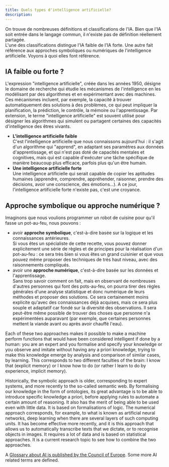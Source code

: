 ```yaml
---
title: Quels types d'intelligence artificielle?
description:
---
```



On trouve de nombreuses définitions et classifications de l'IA. Bien que l'IA soit entrée dans le langage commun, il n'existe pas de définition réellement partagée.  
L'une des classifications distingue l'IA faible de l'IA forte. Une autre fait référence aux approches symboliques ou numériques de l'intelligence artificielle. Voyons à quoi elles font référence.



IA faible ou forte ?
------------------

L'expression "intelligence artificielle", créée dans les années 1950, désigne le domaine de recherche qui étudie les mécanismes de l'intelligence en les modélisant par des algorithmes et en expérimentant avec des machines. Ces mécanismes incluent, par exemple, la capacité à trouver automatiquement des solutions à des problèmes, ce qui peut impliquer la planification, la prédiction, le contrôle, la mémoire ou l'apprentissage. Par extension, le terme "intelligence artificielle" est souvent utilisé pour désigner les algorithmes qui simulent ou partagent certaines des capacités d'intelligence des êtres vivants.

*   **L'intelligence artificielle faible**  
  C'est l'intelligence artificielle que nous connaissons aujourd'hui : il s'agit d'un algorithme qui "apprend", en adaptant ses paramètres aux données d'apprentissage, et qui n'est pas doté de capacités mentales et cognitives, mais qui est capable d'exécuter une tâche spécifique de manière beaucoup plus efficace, parfois plus qu'un être humain.
*   **Une intelligence artificielle forte**  
  Une intelligence artificielle qui serait capable de copier les aptitudes humaines (apprendre, comprendre, appréhender, raisonner, prendre des décisions, avoir une conscience, des émotions...). A ce jour, l'intelligence artificielle forte n'existe pas, c'est une croyance.

Approche symbolique ou approche numérique ?
-------------------------------

Imaginons que nous voulions programmer un robot de cuisine pour qu'il fasse un pot-au-feu, nous pouvons :

*   avoir **approche symbolique**, c'est-à-dire basée sur la logique et les connaissances antérieures.  
    Si vous êtes un spécialiste de cette recette, vous pouvez donner explicitement une série de règles et de principes pour la réalisation d'un pot-au-feu : ce sera très bien si vous êtes un grand cuisinier et que vous pouvez même proposer des techniques de très haut niveau, avec des raisonnements compliqués.
*  avoir une **approche numérique**, c'est-à-dire basée sur les données et l'apprentissage.  
    Sans trop savoir comment on fait, mais en observant de nombreuses d'autres personnes qui font des pots-au-feu, on pourra tirer des règles générales d'une analyse statistique et donc numérique de leurs méthodes et proposer des solutions. Ce sera certainement moins explicite qu'avec des connaissances déjà acquises, mais ce sera plus souple et adaptatif car fondé sur la diversité des observations. Il sera peut-être même possible de trouver des choses que personne n'a expérimentées auparavant (par exemple, que certaines personnes mettent la viande avant ou après avoir chauffé l'eau).

Each of these two approaches makes it possible to make a machine perform functions that would have been considered intelligent if done by a human: you are an expert and you formalise and specify your knowledge or you observe and imitate without having any a priori knowledge, trying to make this knowledge emerge by analysis and comparison of similar cases, by learning. This corresponds to two different faculties of the brain: I know that (explicit memory) or I know how to do (or rather I learn to do by experience, implicit memory).  

Historically, the symbolic approach is older, corresponding to expert systems, and more recently to the so-called semantic web. By formalising our knowledge in the form of ontologies, its great advantage is to be able to introduce specific knowledge a priori, before applying rules to automate a certain amount of reasoning. It also has the merit of being able to be used even with little data. It is based on formalisations of logic. The numerical approach corresponds, for example, to what is known as artificial neural networks, deep learning when there are several layers of such computing units. It has become effective more recently, and it is this approach that allows us to automatically transcribe texts that we dictate, or to recognise objects in images. It requires a lot of data and is based on statistical approaches. It is a current research topic to see how to combine the two approaches.  


A [Glossary about AI is published by the Council of Europe](https://www.coe.int/en/web/artificial-intelligence/glossary). Some more AI related terms are defined.
